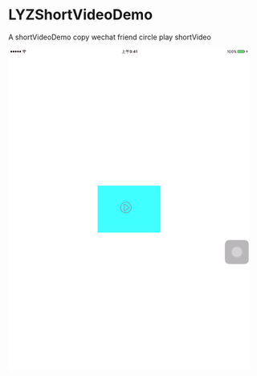 # LYZShortVideoDemo
 A shortVideoDemo copy wechat friend circle play shortVideo 
 
 ![image](https://github.com/leroyli/LYZShortVideoDemo/blob/master/image/playsample.gif)
